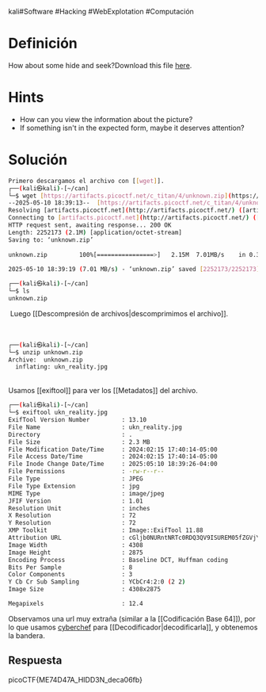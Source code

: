 kali#Software #Hacking #WebExplotation #Computación 
# Definición
How about some hide and seek?Download this file [here](https://artifacts.picoctf.net/c_titan/4/unknown.zip).
# Hints
- How can you view the information about the picture?
- If something isn't in the expected form, maybe it deserves attention?
# Solución
```bash
Primero descargamos el archivo con [[wget]].
┌──(kali㉿kali)-[~/can]  
└─$ wget [https://artifacts.picoctf.net/c_titan/4/unknown.zip](https://artifacts.picoctf.net/c_titan/4/unknown.zip)    
--2025-05-10 18:39:13--  [https://artifacts.picoctf.net/c_titan/4/unknown.zip](https://artifacts.picoctf.net/c_titan/4/unknown.zip)  
Resolving [artifacts.picoctf.net](http://artifacts.picoctf.net/) ([artifacts.picoctf.net](http://artifacts.picoctf.net/))... 3.161.55.61, 3.161.55.64, 3.161.55.100, ...  
Connecting to [artifacts.picoctf.net](http://artifacts.picoctf.net/) ([artifacts.picoctf.net](http://artifacts.picoctf.net/))|3.161.55.61|:443... connected.  
HTTP request sent, awaiting response... 200 OK  
Length: 2252173 (2.1M) [application/octet-stream]  
Saving to: ‘unknown.zip’  
  
unknown.zip         100%[================>]   2.15M  7.01MB/s    in 0.3s      
  
2025-05-10 18:39:19 (7.01 MB/s) - ‘unknown.zip’ saved [2252173/2252173]  

┌──(kali㉿kali)-[~/can]  
└─$ ls  
unknown.zip  
```
  
 Luego [[Descompresión de archivos|descomprimimos el archivo]].                                                                                                                                                            
```bash
┌──(kali㉿kali)-[~/can]  
└─$ unzip unknown.zip    
Archive:  unknown.zip  
  inflating: ukn_reality.jpg          
```
                                                                               
Usamos [[exiftool]] para ver los [[Metadatos]] del archivo.
```bash
┌──(kali㉿kali)-[~/can]  
└─$ exiftool ukn_reality.jpg  
ExifTool Version Number         : 13.10  
File Name                       : ukn_reality.jpg  
Directory                       : .  
File Size                       : 2.3 MB  
File Modification Date/Time     : 2024:02:15 17:40:14-05:00  
File Access Date/Time           : 2024:02:15 17:40:14-05:00  
File Inode Change Date/Time     : 2025:05:10 18:39:26-04:00  
File Permissions                : -rw-r--r--  
File Type                       : JPEG  
File Type Extension             : jpg  
MIME Type                       : image/jpeg  
JFIF Version                    : 1.01  
Resolution Unit                 : inches  
X Resolution                    : 72  
Y Resolution                    : 72  
XMP Toolkit                     : Image::ExifTool 11.88  
Attribution URL                 : cGljb0NURntNRTc0RDQ3QV9ISUREM05fZGVjYTA2ZmJ9Cg==  
Image Width                     : 4308  
Image Height                    : 2875  
Encoding Process                : Baseline DCT, Huffman coding  
Bits Per Sample                 : 8  
Color Components                : 3  
Y Cb Cr Sub Sampling            : YCbCr4:2:0 (2 2)  
Image Size                      : 4308x2875  

Megapixels                      : 12.4
```

Observamos una url muy extraña (similar a la [[Codificación Base 64]]), por lo que usamos [cyberchef](https://cyberchef.org/) para [[Decodificador|decodificarla]], y obtenemos la bandera.
## Respuesta
picoCTF{ME74D47A_HIDD3N_deca06fb}